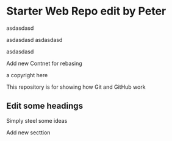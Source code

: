# Starter Web Repo edit by Peter

asdasdasd

asdasdasd
asdasdasd


asdasdasd

Add new Contnet for rebasing

a copyright here

This repository is for showing how Git and GitHub work

## Edit some headings

Simply steel some ideas

Add new secttion